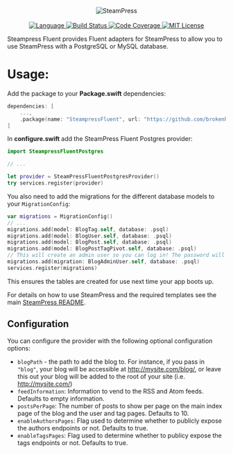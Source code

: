 <p align="center">
    <img src="https://user-images.githubusercontent.com/9938337/29742058-ed41dcc0-8a6f-11e7-9cfc-680501cdfb97.png" alt="SteamPress">
    <br>
    <br>
    <a href="https://swift.org">
        <img src="http://img.shields.io/badge/Swift-5.1-brightgreen.svg" alt="Language">
    </a>
    <a href="https://github.com/brokenhandsio/steampress-fluent/actions">
        <img src="https://github.com/brokenhandsio/steampress-fluent/workflows/CI/badge.svg?branch=master" alt="Build Status">
    </a>
    <a href="https://codecov.io/gh/brokenhandsio/steampress-fluent">
        <img src="https://codecov.io/gh/brokenhandsio/steampress-fluent/branch/master/graph/badge.svg" alt="Code Coverage">
    </a>
    <a href="https://raw.githubusercontent.com/brokenhandsio/steampress-fluent/master/LICENSE">
        <img src="https://img.shields.io/badge/license-MIT-blue.svg" alt="MIT License">
    </a>
</p>

Steampress Fluent provides Fluent adapters for SteamPress to allow you to use SteamPress with a PostgreSQL or MySQL database.

# Usage:

Add the package to your **Package.swift** dependencies:

```swift
dependencies: [
    ...,
    .package(name: "SteampressFluent", url: "https://github.com/brokenhandsio/steampress-fluent.git", from: "1.0.0"),
]
```

In **configure.swift** add the SteamPress Fluent Postgres provider:

```swift
import SteampressFluentPostgres

// ...

let provider = SteamPressFluentPostgresProvider()
try services.register(provider)
```

You also need to add the migrations for the different database models to your `MigrationConfig`:

```swift
var migrations = MigrationConfig()
// ...
migrations.add(model: BlogTag.self, database: .psql)
migrations.add(model: BlogUser.self, database: .psql)
migrations.add(model: BlogPost.self, database: .psql)
migrations.add(model: BlogPostTagPivot.self, database: .psql)
// This will create an admin user so you can log in! The password will be printed out when created.
migrations.add(migration: BlogAdminUser.self, database: .psql)
services.register(migrations)
```

This ensures the tables are created for use next time your app boots up.

For details on how to use SteamPress and the required templates see the main [SteamPress README](https://github.com/brokenhandsio/SteamPress/blob/master/README.md).

## Configuration

You can configure the provider with the following optional configuration options:

* `blogPath` - the path to add the blog to. For instance, if you pass in `"blog"`, your blog will be accessible at http://mysite.com/blog/, or leave this out your blog will be added to the root of your site (i.e. http://mysite.com/)
* `feedInformation`: Information to vend to the RSS and Atom feeds. Defaults to empty information.
* `postsPerPage`: The number of posts to show per page on the main index page of the blog and the user and tag pages. Defaults to 10.
* `enableAuthorsPages`: Flag used to determine whether to publicly expose the authors endpoints or not. Defaults to true.
* `enableTagsPages`: Flag used to determine whether to publicy expose the tags endpoints or not. Defaults to true.
